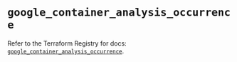 # `google_container_analysis_occurrence`

Refer to the Terraform Registry for docs: [`google_container_analysis_occurrence`](https://registry.terraform.io/providers/hashicorp/google/5.15.0/docs/resources/container_analysis_occurrence).
